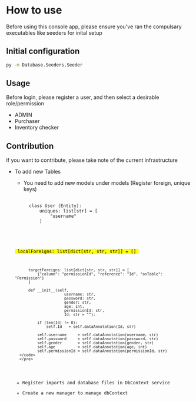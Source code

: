 # How to use
Before using this console app, please ensure you've ran the compulsary executables like seeders for inital setup

## Initial configuration

```bash
py -m Database.Seeders.Seeder
```

## Usage
Before login, please register a user, and then select a desirable role/permission

- ADMIN
- Purchaser
- Inventory checker

## Contribution
If you want to contribute, please take note of the current infrastructure
- To add new Tables 
    - You need to add new models under models (Register foreign, unique keys)
        <pre>
        <code>
        class User (Entity):
            uniques: list[str] = [
                "username"
            ]
        
    <mark>  localForeigns: list[dict[str, str, str]] = [] </mark>
        
            targetForeigns: list[dict[str, str, str]] = [
                {"column": "permissionId", "reference": "Id", "onTable": "Permission"}
            ]
        
            def __init__(self,
                            username: str,
                            password: str,
                            gender: str,
                            age: int,
                            permissionId: str,
                            Id: str = ""):
        
                if (len(Id) != 0):
                    self.Id   = self.dataAnnotation(Id, str)
        
                self.username     = self.dataAnnotation(username, str)
                self.password     = self.dataAnnotation(password, str)
                self.gender       = self.dataAnnotation(gender, str)
                self.age          = self.dataAnnotation(age, int)
                self.permissionId = self.dataAnnotation(permissionId, str)
        </code>
        </pre>
    - Register imports and database files in DbContext service
    - Create a new manager to manage dbContext